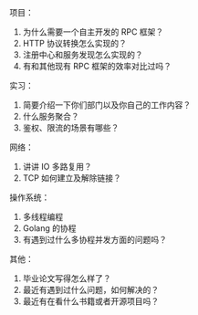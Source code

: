 项目：

1. 为什么需要一个自主开发的 RPC 框架？
2. HTTP 协议转换怎么实现的？
3. 注册中心和服务发现怎么实现的？
4. 有和其他现有 RPC 框架的效率对比过吗？



实习：

1. 简要介绍一下你们部门以及你自己的工作内容？
2. 什么服务聚合？
3. 鉴权、限流的场景有哪些？



网络：

1. 讲讲 IO 多路复用？
2. TCP 如何建立及解除链接？



操作系统：

1. 多线程编程
2. Golang 的协程
3. 有遇到过什么多协程并发方面的问题吗？



其他：

1. 毕业论文写得怎么样了？
2. 最近有遇到过什么问题，如何解决的？
3. 最近有在看什么书籍或者开源项目吗？



